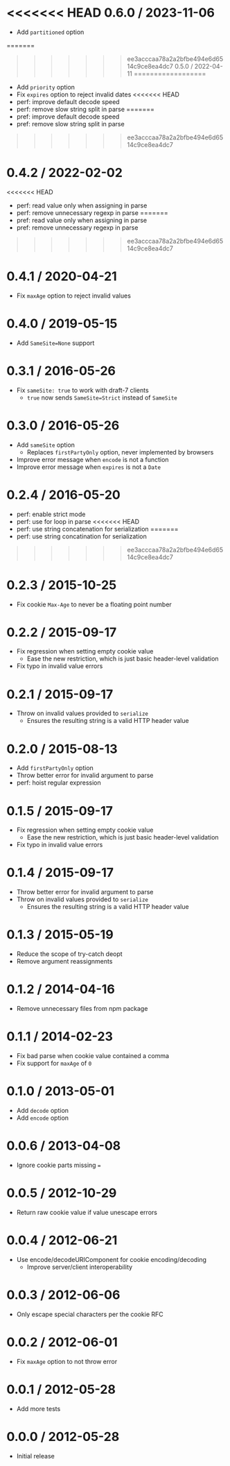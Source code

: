<<<<<<< HEAD
0.6.0 / 2023-11-06
==================

  * Add `partitioned` option

=======
>>>>>>> ee3acccaa78a2a2bfbe494e6d6514c9ce8ea4dc7
0.5.0 / 2022-04-11
==================

  * Add `priority` option
  * Fix `expires` option to reject invalid dates
<<<<<<< HEAD
  * perf: improve default decode speed
  * perf: remove slow string split in parse
=======
  * pref: improve default decode speed
  * pref: remove slow string split in parse
>>>>>>> ee3acccaa78a2a2bfbe494e6d6514c9ce8ea4dc7

0.4.2 / 2022-02-02
==================

<<<<<<< HEAD
  * perf: read value only when assigning in parse
  * perf: remove unnecessary regexp in parse
=======
  * pref: read value only when assigning in parse
  * pref: remove unnecessary regexp in parse
>>>>>>> ee3acccaa78a2a2bfbe494e6d6514c9ce8ea4dc7

0.4.1 / 2020-04-21
==================

  * Fix `maxAge` option to reject invalid values

0.4.0 / 2019-05-15
==================

  * Add `SameSite=None` support

0.3.1 / 2016-05-26
==================

  * Fix `sameSite: true` to work with draft-7 clients
    - `true` now sends `SameSite=Strict` instead of `SameSite`

0.3.0 / 2016-05-26
==================

  * Add `sameSite` option
    - Replaces `firstPartyOnly` option, never implemented by browsers
  * Improve error message when `encode` is not a function
  * Improve error message when `expires` is not a `Date`

0.2.4 / 2016-05-20
==================

  * perf: enable strict mode
  * perf: use for loop in parse
<<<<<<< HEAD
  * perf: use string concatenation for serialization
=======
  * perf: use string concatination for serialization
>>>>>>> ee3acccaa78a2a2bfbe494e6d6514c9ce8ea4dc7

0.2.3 / 2015-10-25
==================

  * Fix cookie `Max-Age` to never be a floating point number

0.2.2 / 2015-09-17
==================

  * Fix regression when setting empty cookie value
    - Ease the new restriction, which is just basic header-level validation
  * Fix typo in invalid value errors

0.2.1 / 2015-09-17
==================

  * Throw on invalid values provided to `serialize`
    - Ensures the resulting string is a valid HTTP header value

0.2.0 / 2015-08-13
==================

  * Add `firstPartyOnly` option
  * Throw better error for invalid argument to parse
  * perf: hoist regular expression

0.1.5 / 2015-09-17
==================

  * Fix regression when setting empty cookie value
    - Ease the new restriction, which is just basic header-level validation
  * Fix typo in invalid value errors

0.1.4 / 2015-09-17
==================

  * Throw better error for invalid argument to parse
  * Throw on invalid values provided to `serialize`
    - Ensures the resulting string is a valid HTTP header value

0.1.3 / 2015-05-19
==================

  * Reduce the scope of try-catch deopt
  * Remove argument reassignments

0.1.2 / 2014-04-16
==================

  * Remove unnecessary files from npm package

0.1.1 / 2014-02-23
==================

  * Fix bad parse when cookie value contained a comma
  * Fix support for `maxAge` of `0`

0.1.0 / 2013-05-01
==================

  * Add `decode` option
  * Add `encode` option

0.0.6 / 2013-04-08
==================

  * Ignore cookie parts missing `=`

0.0.5 / 2012-10-29
==================

  * Return raw cookie value if value unescape errors

0.0.4 / 2012-06-21
==================

  * Use encode/decodeURIComponent for cookie encoding/decoding
    - Improve server/client interoperability

0.0.3 / 2012-06-06
==================

  * Only escape special characters per the cookie RFC

0.0.2 / 2012-06-01
==================

  * Fix `maxAge` option to not throw error

0.0.1 / 2012-05-28
==================

  * Add more tests

0.0.0 / 2012-05-28
==================

  * Initial release
